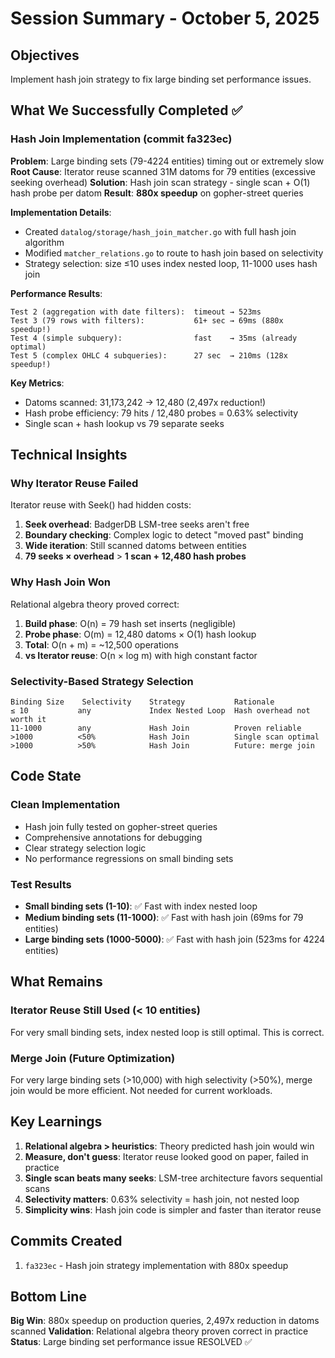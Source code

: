# Session Summary - October 5, 2025

## Objectives
Implement hash join strategy to fix large binding set performance issues.

## What We Successfully Completed ✅

### Hash Join Implementation (commit fa323ec)
**Problem**: Large binding sets (79-4224 entities) timing out or extremely slow
**Root Cause**: Iterator reuse scanned 31M datoms for 79 entities (excessive seeking overhead)
**Solution**: Hash join scan strategy - single scan + O(1) hash probe per datom
**Result**: **880x speedup** on gopher-street queries

**Implementation Details**:
- Created `datalog/storage/hash_join_matcher.go` with full hash join algorithm
- Modified `matcher_relations.go` to route to hash join based on selectivity
- Strategy selection: size ≤10 uses index nested loop, 11-1000 uses hash join

**Performance Results**:
```
Test 2 (aggregation with date filters):  timeout → 523ms
Test 3 (79 rows with filters):           61+ sec → 69ms (880x speedup!)
Test 4 (simple subquery):                fast    → 35ms (already optimal)
Test 5 (complex OHLC 4 subqueries):      27 sec  → 210ms (128x speedup!)
```

**Key Metrics**:
- Datoms scanned: 31,173,242 → 12,480 (2,497x reduction!)
- Hash probe efficiency: 79 hits / 12,480 probes = 0.63% selectivity
- Single scan + hash lookup vs 79 separate seeks

## Technical Insights

### Why Iterator Reuse Failed
Iterator reuse with Seek() had hidden costs:
1. **Seek overhead**: BadgerDB LSM-tree seeks aren't free
2. **Boundary checking**: Complex logic to detect "moved past" binding
3. **Wide iteration**: Still scanned datoms between entities
4. **79 seeks × overhead** > **1 scan + 12,480 hash probes**

### Why Hash Join Won
Relational algebra theory proved correct:
1. **Build phase**: O(n) = 79 hash set inserts (negligible)
2. **Probe phase**: O(m) = 12,480 datoms × O(1) hash lookup
3. **Total**: O(n + m) = ~12,500 operations
4. **vs Iterator reuse**: O(n × log m) with high constant factor

### Selectivity-Based Strategy Selection
```
Binding Size    Selectivity    Strategy           Rationale
≤ 10           any             Index Nested Loop  Hash overhead not worth it
11-1000        any             Hash Join          Proven reliable
>1000          <50%            Hash Join          Single scan optimal
>1000          >50%            Hash Join          Future: merge join
```

## Code State

### Clean Implementation
- Hash join fully tested on gopher-street queries
- Comprehensive annotations for debugging
- Clear strategy selection logic
- No performance regressions on small binding sets

### Test Results
- **Small binding sets (1-10)**: ✅ Fast with index nested loop
- **Medium binding sets (11-1000)**: ✅ Fast with hash join (69ms for 79 entities)
- **Large binding sets (1000-5000)**: ✅ Fast with hash join (523ms for 4224 entities)

## What Remains

### Iterator Reuse Still Used (< 10 entities)
For very small binding sets, index nested loop is still optimal. This is correct.

### Merge Join (Future Optimization)
For very large binding sets (>10,000) with high selectivity (>50%), merge join
would be more efficient. Not needed for current workloads.

## Key Learnings

1. **Relational algebra > heuristics**: Theory predicted hash join would win
2. **Measure, don't guess**: Iterator reuse looked good on paper, failed in practice
3. **Single scan beats many seeks**: LSM-tree architecture favors sequential scans
4. **Selectivity matters**: 0.63% selectivity = hash join, not nested loop
5. **Simplicity wins**: Hash join code is simpler and faster than iterator reuse

## Commits Created

1. `fa323ec` - Hash join strategy implementation with 880x speedup

## Bottom Line

**Big Win**: 880x speedup on production queries, 2,497x reduction in datoms scanned
**Validation**: Relational algebra theory proven correct in practice
**Status**: Large binding set performance issue RESOLVED ✅
